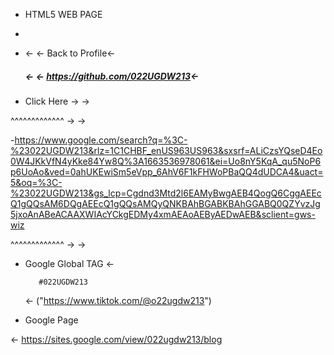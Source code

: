 

- HTML5 WEB PAGE
- 
- <- <- Back to Profile<-

  #####      <- <- https://github.com/022UGDW213<-

 
- Click Here -> ->

^^^^^^^^^^^^^ -> ->

-https://www.google.com/search?q=%3C-%23022UGDW213&rlz=1C1CHBF_enUS963US963&sxsrf=ALiCzsYQseD4Eo0W4JKkVfN4yKke84Yw8Q%3A1663536978061&ei=Uo8nY5KqA_qu5NoP6p6UoAo&ved=0ahUKEwiSm5eVpp_6AhV6F1kFHWoPBaQQ4dUDCA4&uact=5&oq=%3C-%23022UGDW213&gs_lcp=Cgdnd3Mtd2l6EAMyBwgAEB4QogQ6CggAEEcQ1gQQsAM6DQgAEEcQ1gQQsAMQyQNKBAhBGABKBAhGGABQ0QZYvzJg5jxoAnABeACAAXWIAcYCkgEDMy4xmAEAoAEByAEDwAEB&sclient=gws-wiz


^^^^^^^^^^^^^ -> ->

 - Google Global TAG     <-


      
          #022UGDW213 
       
     
     
     
   <- ("https://www.tiktok.com/@o22ugdw213")
   
   
 - Google Page

<- https://sites.google.com/view/022ugdw213/blog
